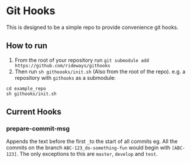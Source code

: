 # Git Hooks

This is designed to be a simple repo to provide convenience git hooks.

## How to run
1. From the root of your repository run `git submodule add https://github.com/rideways/githooks`
2. Then run `sh githoooks/init.sh`  (Also from the root of the repo).
e.g. a repository with `githooks` as a submodule:

```
cd example_repo
sh githooks/init.sh
```

## Current Hooks
### prepare-commit-msg

Appends the text before the first `_`to the start of all commits eg.
All the commits on the branch `ABC-123_do-something-fun` would begin with `[ABC-123]`.
The only exceptions to this are `master`, `develop` and `test`.
